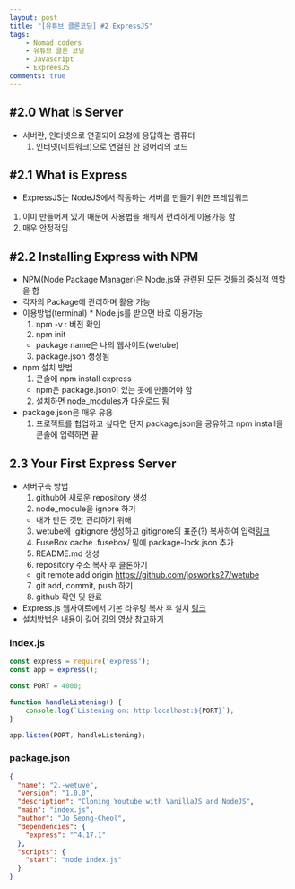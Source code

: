 ```yaml
---
layout: post
title: "[유튜브 클론코딩] #2 ExpressJS"
tags: 
    - Nomad coders
    - 유튜브 클론 코딩
    - Javascript
    - ExpreesJS
comments: true
---
```


## #2.0 What is Server
* 서버란, 인터넷으로 연결되어 요청에 응답하는 컴퓨터
  1. 인터넷(네트워크)으로 연결된 한 덩어리의 코드


## #2.1 What is Express
* ExpressJS는 NodeJS에서 작동하는 서버를 만들기 위한 프레임워크
 1. 이미 만들어져 있기 때문에 사용법을 배워서 편리하게 이용가능 함
 2. 매우 안정적임


## #2.2 Installing Express with NPM
* NPM(Node Package Manager)은 Node.js와 관련된 모든 것들의 중심적 역할을 함
* 각자의 Package에 관리하며 활용 가능
* 이용방법(terminal)  * Node.js를 받으면 바로 이용가능
  1. npm -v : 버전 확인
  2. npm init
    * package name은 나의 웹사이트(wetube)
  3. package.json 생성됨
* npm 설치 방법
  1. 콘솔에 npm install express
    * npm은 package.json이 있는 곳에 만들어야 함
  2. 설치하면 node_modules가 다운로드 됨
* package.json은 매우 유용
  1. 프로젝트를 협업하고 싶다면 단지 package.json을 공유하고 npm install을 콘솔에 입력하면 끝


## 2.3 Your First Express Server
* 서버구축 방법
  1. github에 새로운 repository 생성
  2. node_module을 ignore 하기
    * 내가 만든 것만 관리하기 위해
  3. wetube에 .gitignore 생성하고 gitignore의 표준(?) 복사하여 입력[링크](https://github.com/github/gitignore/blob/master/Node.gitignore)
  4. FuseBox cache .fusebox/ 밑에 package-lock.json 추가
  5. README.md 생성
  6. repository 주소 복사 후 클론하기
    * git remote add origin https://github.com/josworks27/wetube
  7. git add, commit, push 하기
  8. github 확인 및 완료
* Express.js 웹사이트에서 기본 라우팅 복사 후 설치 [링크](https://expressjs.com/ko/)
* 설치방법은 내용이 길어 강의 영상 참고하기

### index.js
```javascript
const express = require('express');
const app = express();

const PORT = 4000;

function handleListening() {
    console.log(`Listening on: http:localhost:${PORT}`);
}

app.listen(PORT, handleListening);
```

### package.json
```json
{
  "name": "2.-wetuve",
  "version": "1.0.0",
  "description": "Cloning Youtube with VanillaJS and NodeJS",
  "main": "index.js",
  "author": "Jo Seong-Cheol",
  "dependencies": {
    "express": "^4.17.1"
  },
  "scripts": {
    "start": "node index.js"
  }
}
```